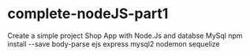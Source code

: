 # complete-nodeJS-part1
Create a simple project Shop App with Node.Js and databse MySql
npm install --save body-parse ejs express mysql2 nodemon sequelize
